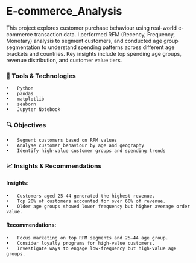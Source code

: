 # E-commerce_Analysis
This project explores customer purchase behaviour using real-world e-commerce transaction data. I performed RFM (Recency, Frequency, Monetary) analysis to segment customers, and conducted age group segmentation to understand spending patterns across different age brackets and countries. Key insights include top spending age groups, revenue distribution, and customer value tiers. 

### 🧰 Tools & Technologies
	•	Python
	•	pandas
	•	matplotlib
	•	seaborn
	•	Jupyter Notebook

 ### 🔍 Objectives
	•	Segment customers based on RFM values
	•	Analyse customer behaviour by age and geography
	•	Identify high-value customer groups and spending trends

### 📈 Insights & Recommendations

#### Insights:
	•	Customers aged 25–44 generated the highest revenue.
	•	Top 20% of customers accounted for over 60% of revenue.
	•	Older age groups showed lower frequency but higher average order value.

#### Recommendations:
	•	Focus marketing on top RFM segments and 25–44 age group.
	•	Consider loyalty programs for high-value customers.
	•	Investigate ways to engage low-frequency but high-value age groups.
